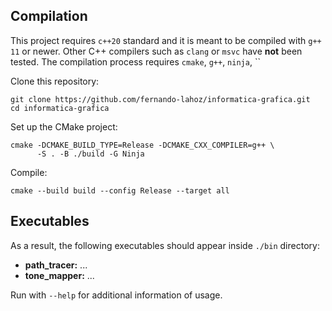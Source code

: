 ## Compilation

This project requires `c++20` standard and it is meant to be compiled
with `g++ 11` or newer. Other C++ compilers such as `clang` or `msvc`
have **not** been tested. The compilation process requires `cmake`, `g++`,
`ninja`, ``

Clone this repository:
```
git clone https://github.com/fernando-lahoz/informatica-grafica.git
cd informatica-grafica
```
Set up the CMake project:
```
cmake -DCMAKE_BUILD_TYPE=Release -DCMAKE_CXX_COMPILER=g++ \
      -S . -B ./build -G Ninja
```
Compile:
```
cmake --build build --config Release --target all
```

## Executables

As a result, the following executables should appear inside `./bin` directory:
 - **path_tracer:** ...
 - **tone_mapper:** ...

Run with `--help` for additional information of usage. 